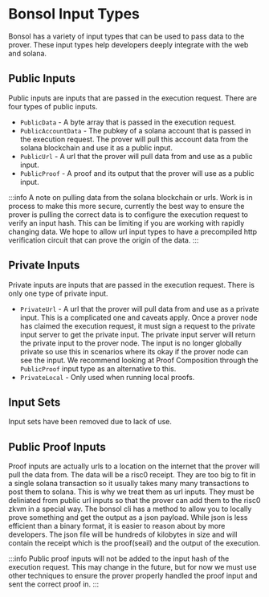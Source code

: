 # Bonsol Input Types
Bonsol has a variety of input types that can be used to pass data to the prover. These input types help developers deeply integrate with the web and solana.

## Public Inputs
Public inputs are inputs that are passed in the execution request. There are four types of public inputs.
* `PublicData` - A byte array that is passed in the execution request.
* `PublicAccountData` - The pubkey of a solana account that is passed in the execution request. The prover will pull this account data from the solana blockchain and use it as a public input.
* `PublicUrl` - A url that the prover will pull data from and use as a public input.
* `PublicProof` - A proof and its output that the prover will use as a public input.

:::info
A note on pulling data from the solana blockchain or urls. Work is in process to make this more secure, currently the best way to ensure the prover is pulling the correct data is to configure the execution request to verify an input hash. This can be limiting if you are working with rapidly changing data. We hope to allow url input types to have a precompiled http verification circuit that can prove the origin of the data.
:::

## Private Inputs
Private inputs are inputs that are passed in the execution request. There is only one type of private input.

* `PrivateUrl` - A url that the prover will pull data from and use as a private input. This is a complicated one and caveats apply. Once a prover node has claimed the execution request, it must sign a request to the private input server to get the private input. The private input server will return the private input to the prover node. The input is no longer globally private so use this in scenarios where its okay if the prover node can see the input. We recommend looking at Proof Composition through the `PublicProof` input type as an alternative to this.
* `PrivateLocal` - Only used when running local proofs.

## Input Sets

Input sets have been removed due to lack of use.

## Public Proof Inputs
Proof inputs are actually urls to a location on the internet that the prover will pull the data from. The data will be a risc0 receipt. They are too big to fit in a single solana transaction so it usually takes many many transactions to post them to solana. This is why we treat them as url inputs. They must be deliniated from public url inputs so that the prover can add them to the risc0 zkvm in a special way. The bonsol cli has a method to allow you to locally prove something and get the output as a json payload. While json is less efficient than a binary format, it is easier to reason about by more developers. The json file will be hundreds of kilobytes in size and will contain the receipt which is the proof(seail) and the output of the execution.

:::info
Public proof inputs will not be added to the input hash of the execution request. This may change in the future, but for now we must use other techniques to ensure the prover properly handled the proof input and sent the correct proof in.
:::

